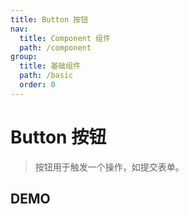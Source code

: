 ```yaml
---
title: Button 按钮
nav:
  title: Component 组件
  path: /component
group:
  title: 基础组件
  path: /basic
  order: 0
---
```


# Button 按钮

> 按钮用于触发一个操作，如提交表单。

## DEMO

<code src="./demo/doc.tsx"></code>

<API></API>
